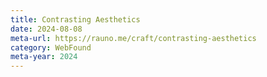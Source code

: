 ```yaml
---
title: Contrasting Aesthetics
date: 2024-08-08
meta-url: https://rauno.me/craft/contrasting-aesthetics
category: WebFound
meta-year: 2024
---
```


